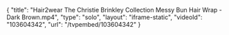 {
    "title": "Hair2wear The Christie Brinkley Collection Messy Bun Hair Wrap - Dark Brown.mp4",
    "type": "solo",
    "layout": "iframe-static",
    "videoId": "103604342",
    "url": "\/tvpembed\/103604342"
}